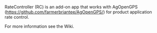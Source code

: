 RateController (RC) is an add-on app that works with AgOpenGPS (https://github.com/farmerbriantee/AgOpenGPS/) for product application rate control.

For more information see the Wiki.
